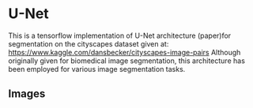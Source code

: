 # U-Net
This is a tensorflow implementation of U-Net architecture (paper)for segmentation on the cityscapes dataset given at: https://www.kaggle.com/dansbecker/cityscapes-image-pairs
Although originally given for biomedical image segmentation, this architecture has been employed for various image segmentation tasks.

## Images
